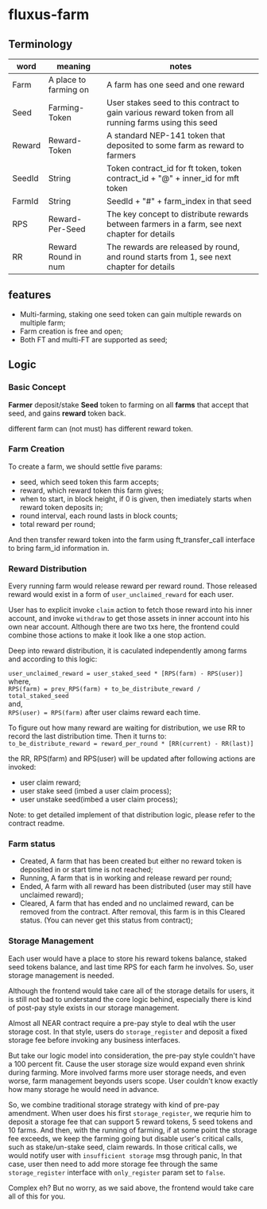 # fluxus-farm

## Terminology

| word   | meaning               | notes                                                                                                 |
| ------ | --------------------- | ----------------------------------------------------------------------------------------------------- |
| Farm   | A place to farming on | A farm has one seed and one reward                                                                    |
| Seed   | Farming-Token         | User stakes seed to this contract to gain various reward token from all running farms using this seed |
| Reward | Reward-Token          | A standard NEP-141 token that deposited to some farm as reward to farmers                             |
| SeedId | String                | Token contract_id for ft token, token contract_id + "@" + inner_id for mft token                      |
| FarmId | String                | SeedId + "#" + farm_index in that seed                                                                |
| RPS    | Reward-Per-Seed       | The key concept to distribute rewards between farmers in a farm, see next chapter for details         |
| RR     | Reward Round in num   | The rewards are released by round, and round starts from 1, see next chapter for details              |

## features
* Multi-farming, staking one seed token can gain multiple rewards on multiple farm;
* Farm creation is free and open;
* Both FT and multi-FT are supported as seed;


## Logic

### Basic Concept
**Farmer** deposit/stake **Seed** token to farming on all **farms** that accept that seed, and gains **reward** token back.   

different farm can (not must) has different reward token.  

### Farm Creation
To create a farm, we should settle five params:
* seed, which seed token this farm accepts;
* reward, which reward token this farm gives;
* when to start, in block height, if 0 is given, then imediately starts when reward token deposits in;
* round interval, each round lasts in block counts;  
* total reward per round;

And then transfer reward token into the farm using ft_transfer_call interface to bring farm_id information in.

### Reward Distribution
Every running farm would release reward per reward round. Those released reward would exist in a form of `user_unclaimed_reward` for each user.  

User has to explicit invoke `claim` action to fetch those reward into his inner account, and invoke `withdraw` to get those assets in inner account into his own near account. Although there are two txs here, the frontend could combine those actions to make it look like a one stop action.

Deep into reward distribution, it is caculated independently among farms and according to this logic:  

`user_unclaimed_reward = user_staked_seed * [RPS(farm) - RPS(user)]`  
where,   
`RPS(farm) = prev_RPS(farm) + to_be_distribute_reward / total_staked_seed`  
and,  
`RPS(user) = RPS(farm)` after user claims reward each time.

To figure out how many reward are waiting for distribution, we use RR to record the last distribution time. Then it turns to:  
`to_be_distribute_reward = reward_per_round * [RR(current) - RR(last)]`

the RR, RPS(farm) and RPS(user) will be updated after following actions are invoked:
* user claim reward;
* user stake seed (imbed a user claim process);
* user unstake seed(imbed a user claim process);

Note: to get detailed implement of that distribution logic, please refer to the contract readme.

### Farm status

* Created, A farm that has been created but either no reward token is deposited in or start time is not reached;
* Running, A farm that is in working and release reward per round;
* Ended, A farm with all reward has been distributed (user may still have unclaimed reward);
* Cleared, A farm that has ended and no unclaimed reward, can be removed from the contract. After removal, this farm is in this Cleared status. (You can never get this status from contract);

### Storage Management
Each user would have a place to store his reward tokens balance, staked seed tokens balance, and last time RPS for each farm he involves. So, user storage management is needed.

Although the frontend would take care all of the storage details for users, it is still not bad to understand the core logic behind, especially there is kind of post-pay style exists in our storage management.  

Almost all NEAR contract require a pre-pay style to deal wtih the user storage cost. In that style, users do `storage_register` and deposit a fixed storage fee before invoking any business interfaces.

But take our logic model into consideration, the pre-pay style couldn't have a 100 percent fit. Cause the user storage size would expand even shrink during farming. More involved farms more user storage needs, and even worse, farm management beyonds users scope. User couldn't know exactly how many storage he would need in advance. 

So, we combine traditional storage strategy with kind of pre-pay amendment. When user does his first `storage_register`, we requrie him to deposit a storage fee that can support 5 reward tokens, 5 seed tokens and 10 farms. And then, with the running of farming, if at some point the storage fee exceeds, we keep the farming going but disable user's critical calls, such as stake/un-stake seed, claim rewards. In those critical calls, we would notify user with `insufficient storage` msg through panic, In that case, user then need to add more storage fee through the same `storage_register` interface with `only_register` param set to `false`.  

Complex eh? But no worry, as we said above, the frontend would take care all of this for you.
